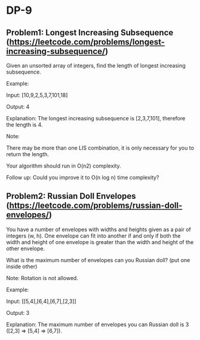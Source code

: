 # DP-9

## Problem1: Longest Increasing Subsequence (https://leetcode.com/problems/longest-increasing-subsequence/)

Given an unsorted array of integers, find the length of longest increasing subsequence.

Example:

Input: [10,9,2,5,3,7,101,18]

Output: 4 

Explanation: The longest increasing subsequence is [2,3,7,101], therefore the length is 4. 

Note:

There may be more than one LIS combination, it is only necessary for you to return the length.

Your algorithm should run in O(n2) complexity.

Follow up: Could you improve it to O(n log n) time complexity?

## Problem2: Russian Doll Envelopes (https://leetcode.com/problems/russian-doll-envelopes/)

You have a number of envelopes with widths and heights given as a pair of integers (w, h). One envelope can fit into another if and only if both the width and height of one envelope is greater than the width and height of the other envelope.

What is the maximum number of envelopes can you Russian doll? (put one inside other)

Note:
Rotation is not allowed.

Example:

Input: [[5,4],[6,4],[6,7],[2,3]]

Output: 3 

Explanation: The maximum number of envelopes you can Russian doll is 3 ([2,3] => [5,4] => [6,7]).

